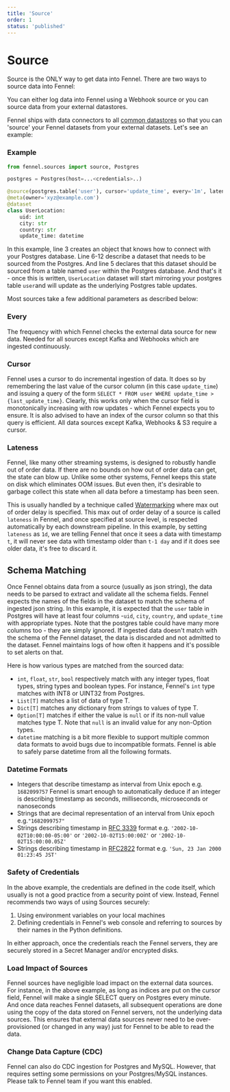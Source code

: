 ```yaml
---
title: 'Source'
order: 1
status: 'published'
---
```


# Source

Source is the ONLY way to get data into Fennel. There are two ways to source data into Fennel:

You can either log data into Fennel using a Webhook source or you can source data from your external datastores.

Fennel ships with data connectors to all [common datastores](/api-reference/sources) so that you can
'source' your Fennel datasets from your external datasets. Let's see an example:

### **Example**

```python
from fennel.sources import source, Postgres

postgres = Postgres(host=...<credentials>..)

@source(postgres.table('user'), cursor='update_time', every='1m', lateness='1d')
@meta(owner='xyz@example.com')
@dataset
class UserLocation:
    uid: int
    city: str
    country: str
    update_time: datetime
```

In this example, line 3 creates an object that knows how to connect with your
Postgres database. Line 6-12 describe a dataset that needs to be sourced from
the Postgres. And line 5 declares that this dataset should be sourced from a
table named `user` within the Postgres database. And that's it - once this
is written, `UserLocation` dataset will start mirroring your postgres table
`user`and will update as the underlying Postgres table updates.&#x20;

Most sources take a few additional parameters as described below:

### Every
The frequency with which Fennel checks the external data source for new data.
Needed for all sources except Kafka and Webhooks which are ingested continuously.

### Cursor
Fennel uses a cursor to do incremental ingestion of data. It does so
by remembering the last value of the cursor column (in this case `update_time`)
and issuing a query of the form `SELECT * FROM user WHERE update_time > {last_update_time}`.
Clearly, this works only when the cursor field is monotonically increasing with
row updates - which Fennel expects you to ensure. It is also advised to have
an index of the cursor column so that this query is efficient. All data sources
except Kafka, Webhooks & S3 require a cursor.

### Lateness
Fennel, like many other streaming systems, is designed to robustly handle out
of order data. If there are no bounds on how out of order data can get, the state
can blow up. Unlike some other systems, Fennel keeps this state on disk which
eliminates OOM issues. But even then, it's desirable to garbage collect this state
when all data before a timestamp has been seen.

This is usually handled by a technique called [Watermarking](https://www.oreilly.com/radar/the-world-beyond-batch-streaming-102/)
where max out of order delay is specified. This max out of order delay of a source
is called `lateness` in Fennel, and once specified at source level, is respected
automatically by each downstream pipeline. In this example, by setting `lateness`
as `1d`, we are telling Fennel that once it sees a data with timestamp `t`, it
will never see data with timestamp older than `t-1 day` and if it does see older
data, it's free to discard it.


## Schema Matching

Once Fennel obtains data from a source (usually as json string), the data needs to
be parsed to extract and validate all the schema fields. Fennel expects the names
of the fields in the dataset to match the schema of ingested json string. In this
example, it is expected that the `user` table in Postgres will have at least four
columns -`uid`, `city`, `country`, and `update_time` with appropriate types. Note
that the postgres table could have many more columns too - they are simply ignored.
If ingested data doesn't match with the schema of the Fennel dataset, the data
is discarded and not admitted to the dataset. Fennel maintains logs of how often
it happens and it's possible to set alerts on that.

Here is how various types are matched from the sourced data:

* `int`, `float`, `str`, `bool` respectively match with any integer types, float
 types, string types and boolean types. For instance, Fennel's `int` type
 matches with INT8 or UINT32 from Postgres.
* `List[T]` matches a list of data of type T.
* `Dict[T]` matches any dictionary from strings to values of type T.
* `Option[T]` matches if either the value is `null` or if its non-null value
  matches type T. Note that `null` is an invalid value for any non-Option types.
* `datetime` matching is a bit more flexible to support multiple common
  data formats to avoid bugs due to incompatible formats. Fennel is able to
  safely parse datetime from all the following formats.

### Datetime Formats

* Integers that describe timestamp as interval from Unix epoch e.g. `1682099757`
 Fennel is smart enough to automatically deduce if an integer is describing
 timestamp as seconds, milliseconds, microseconds or nanoseconds
* Strings that are decimal representation of an interval from Unix epoch e.g.`"1682099757"`
* Strings describing timestamp in [RFC 3339](https://www.ietf.org/rfc/rfc3339.txt)
  format e.g. `'2002-10-02T10:00:00-05:00'` or `'2002-10-02T15:00:00Z'` or `'2002-10-02T15:00:00.05Z'`
* Strings describing timestamp in [RFC2822](https://www.ietf.org/rfc/rfc2822.txt)
 format e.g. `'Sun, 23 Jan 2000 01:23:45 JST'`

### Safety of Credentials

In the above example, the credentials are defined in the code itself, which
usually is not a good practice from a security point of view. Instead, Fennel
recommends two ways of using Sources securely:

1. Using environment variables on your local machines
2. Defining credentials in Fennel's web console and referring to sources by
   their names in the Python definitions.

In either approach, once the credentials reach the Fennel servers, they are
securely stored in a Secret Manager and/or encrypted disks.

### Load Impact of Sources

Fennel sources have negligible load impact on the external data sources. For instance,
in the above example, as long as indices are put on the cursor field, Fennel will
make a single SELECT query on Postgres every minute. And once data reaches Fennel
datasets, all subsequent operations are done using the copy of the data stored on
Fennel servers, not the underlying data sources. This ensures that external data
sources never need to be over-provisioned (or changed in any way) just for Fennel
to be able to read the data.


### Change Data Capture (CDC)

Fennel can also do CDC ingestion for Postgres and MySQL. However, that requires
setting some permissions on your Postgres/MySQL instances. Please talk to Fennel
team if you want this enabled.
